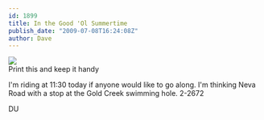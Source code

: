 ```yaml
---
id: 1899
title: In the Good 'Ol Summertime
publish_date: "2009-07-08T16:24:08Z"
author: Dave
---
```

![](http://www.flagstafffrenzy.org/wp-content/uploads/2009/07/warmed_over.jpg)  
Print this and keep it handy

I'm riding at 11:30 today if anyone would like to go along. I'm thinking Neva Road with a stop at the Gold Creek swimming hole. 2-2672

DU
